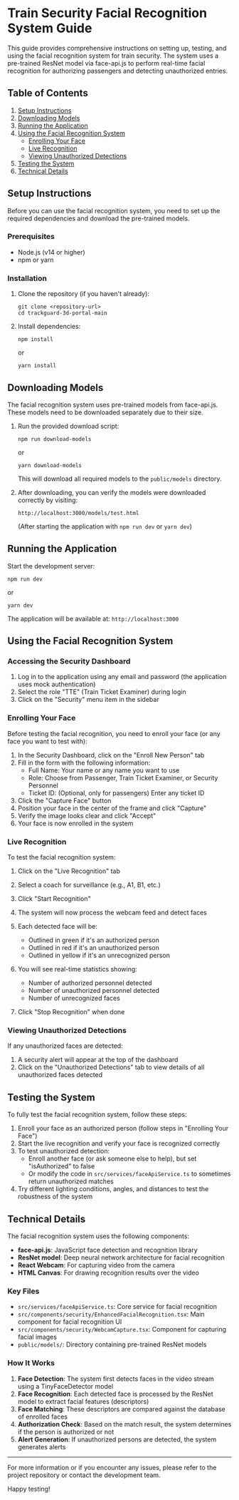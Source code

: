 # Train Security Facial Recognition System Guide

This guide provides comprehensive instructions on setting up, testing, and using the facial recognition system for train security. The system uses a pre-trained ResNet model via face-api.js to perform real-time facial recognition for authorizing passengers and detecting unauthorized entries.

## Table of Contents

1. [Setup Instructions](#setup-instructions)
2. [Downloading Models](#downloading-models)
3. [Running the Application](#running-the-application)
4. [Using the Facial Recognition System](#using-the-facial-recognition-system)
   - [Enrolling Your Face](#enrolling-your-face)
   - [Live Recognition](#live-recognition)
   - [Viewing Unauthorized Detections](#viewing-unauthorized-detections)
5. [Testing the System](#testing-the-system)
6. [Technical Details](#technical-details)

## Setup Instructions

Before you can use the facial recognition system, you need to set up the required dependencies and download the pre-trained models.

### Prerequisites

- Node.js (v14 or higher)
- npm or yarn

### Installation

1. Clone the repository (if you haven't already):
   ```
   git clone <repository-url>
   cd trackguard-3d-portal-main
   ```

2. Install dependencies:
   ```
   npm install
   ```
   or
   ```
   yarn install
   ```

## Downloading Models

The facial recognition system uses pre-trained models from face-api.js. These models need to be downloaded separately due to their size.

1. Run the provided download script:
   ```
   npm run download-models
   ```
   or
   ```
   yarn download-models
   ```

   This will download all required models to the `public/models` directory.

2. After downloading, you can verify the models were downloaded correctly by visiting:
   ```
   http://localhost:3000/models/test.html
   ```
   (After starting the application with `npm run dev` or `yarn dev`)

## Running the Application

Start the development server:

```
npm run dev
```
or
```
yarn dev
```

The application will be available at: `http://localhost:3000`

## Using the Facial Recognition System

### Accessing the Security Dashboard

1. Log in to the application using any email and password (the application uses mock authentication)
2. Select the role "TTE" (Train Ticket Examiner) during login
3. Click on the "Security" menu item in the sidebar

### Enrolling Your Face

Before testing the facial recognition, you need to enroll your face (or any face you want to test with):

1. In the Security Dashboard, click on the "Enroll New Person" tab
2. Fill in the form with the following information:
   - Full Name: Your name or any name you want to use
   - Role: Choose from Passenger, Train Ticket Examiner, or Security Personnel
   - Ticket ID: (Optional, only for passengers) Enter any ticket ID
3. Click the "Capture Face" button
4. Position your face in the center of the frame and click "Capture"
5. Verify the image looks clear and click "Accept"
6. Your face is now enrolled in the system

### Live Recognition

To test the facial recognition system:

1. Click on the "Live Recognition" tab
2. Select a coach for surveillance (e.g., A1, B1, etc.)
3. Click "Start Recognition"
4. The system will now process the webcam feed and detect faces
5. Each detected face will be:
   - Outlined in green if it's an authorized person
   - Outlined in red if it's an unauthorized person
   - Outlined in yellow if it's an unrecognized person

6. You will see real-time statistics showing:
   - Number of authorized personnel detected
   - Number of unauthorized personnel detected
   - Number of unrecognized faces

7. Click "Stop Recognition" when done

### Viewing Unauthorized Detections

If any unauthorized faces are detected:

1. A security alert will appear at the top of the dashboard
2. Click on the "Unauthorized Detections" tab to view details of all unauthorized faces detected

## Testing the System

To fully test the facial recognition system, follow these steps:

1. Enroll your face as an authorized person (follow steps in "Enrolling Your Face")
2. Start the live recognition and verify your face is recognized correctly
3. To test unauthorized detection:
   - Enroll another face (or ask someone else to help), but set "isAuthorized" to false
   - Or modify the code in `src/services/faceApiService.ts` to sometimes return unauthorized matches
4. Try different lighting conditions, angles, and distances to test the robustness of the system

## Technical Details

The facial recognition system uses the following components:

- **face-api.js**: JavaScript face detection and recognition library
- **ResNet model**: Deep neural network architecture for facial recognition
- **React Webcam**: For capturing video from the camera
- **HTML Canvas**: For drawing recognition results over the video

### Key Files

- `src/services/faceApiService.ts`: Core service for facial recognition
- `src/components/security/EnhancedFacialRecognition.tsx`: Main component for facial recognition UI
- `src/components/security/WebcamCapture.tsx`: Component for capturing facial images
- `public/models/`: Directory containing pre-trained ResNet models

### How It Works

1. **Face Detection**: The system first detects faces in the video stream using a TinyFaceDetector model
2. **Face Recognition**: Each detected face is processed by the ResNet model to extract facial features (descriptors)
3. **Face Matching**: These descriptors are compared against the database of enrolled faces
4. **Authorization Check**: Based on the match result, the system determines if the person is authorized or not
5. **Alert Generation**: If unauthorized persons are detected, the system generates alerts

---

For more information or if you encounter any issues, please refer to the project repository or contact the development team.

Happy testing! 